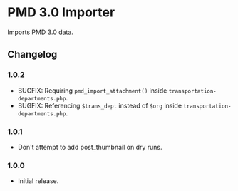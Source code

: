# PMD 3.0 Importer

Imports PMD 3.0 data.

## Changelog

### 1.0.2

- BUGFIX: Requiring `pmd_import_attachment()` inside `transportation-departments.php`.
- BUGFIX: Referencing `$trans_dept` instead of `$org` inside `transportation-departments.php`.

### 1.0.1

- Don't attempt to add post_thumbnail on dry runs.

### 1.0.0

- Initial release.